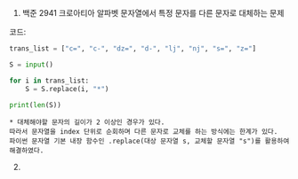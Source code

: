 1. 백준 2941 크로아티아 알파벳
    문자열에서 특정 문자를 다른 문자로 대체하는 문제

코드:
```python
trans_list = ["c=", "c-", "dz=", "d-", "lj", "nj", "s=", "z="]

S = input()

for i in trans_list:
    S = S.replace(i, "*")

print(len(S))
```
    * 대체해야할 문자의 길이가 2 이상인 경우가 있다. 
    따라서 문자열을 index 단위로 순회하며 다른 문자로 교체를 하는 방식에는 한계가 있다.
    파이썬 문자열 기본 내장 함수인 .replace(대상 문자열 s, 교체할 문자열 "s")를 활용하여 해결하였다.

2. 